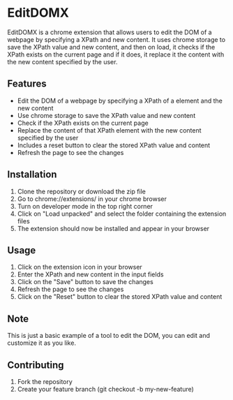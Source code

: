 # EditDOMX

EditDOMX is a chrome extension that allows users to edit the DOM of a webpage by specifying a XPath and new content. It uses chrome storage to save the XPath value and new content, and then on load, it checks if the XPath exists on the current page and if it does, it replace it the content with the new content specified by the user.

## Features

-   Edit the DOM of a webpage by specifying a XPath of a element and the new content
-   Use chrome storage to save the XPath value and new content
-   Check if the XPath exists on the current page
-   Replace the content of that XPath element with the new content specified by the user
-   Includes a reset button to clear the stored XPath value and content
-   Refresh the page to see the changes

## Installation

1. Clone the repository or download the zip file
2. Go to chrome://extensions/ in your chrome browser
3. Turn on developer mode in the top right corner
4. Click on "Load unpacked" and select the folder containing the extension files
5. The extension should now be installed and appear in your browser

## Usage

1. Click on the extension icon in your browser
2. Enter the XPath and new content in the input fields
3. Click on the "Save" button to save the changes
4. Refresh the page to see the changes
5. Click on the "Reset" button to clear the stored XPath value and content

## Note

This is just a basic example of a tool to edit the DOM, you can edit and customize it as you like.

## Contributing

1. Fork the repository
2. Create your feature branch (git checkout -b my-new-feature)
